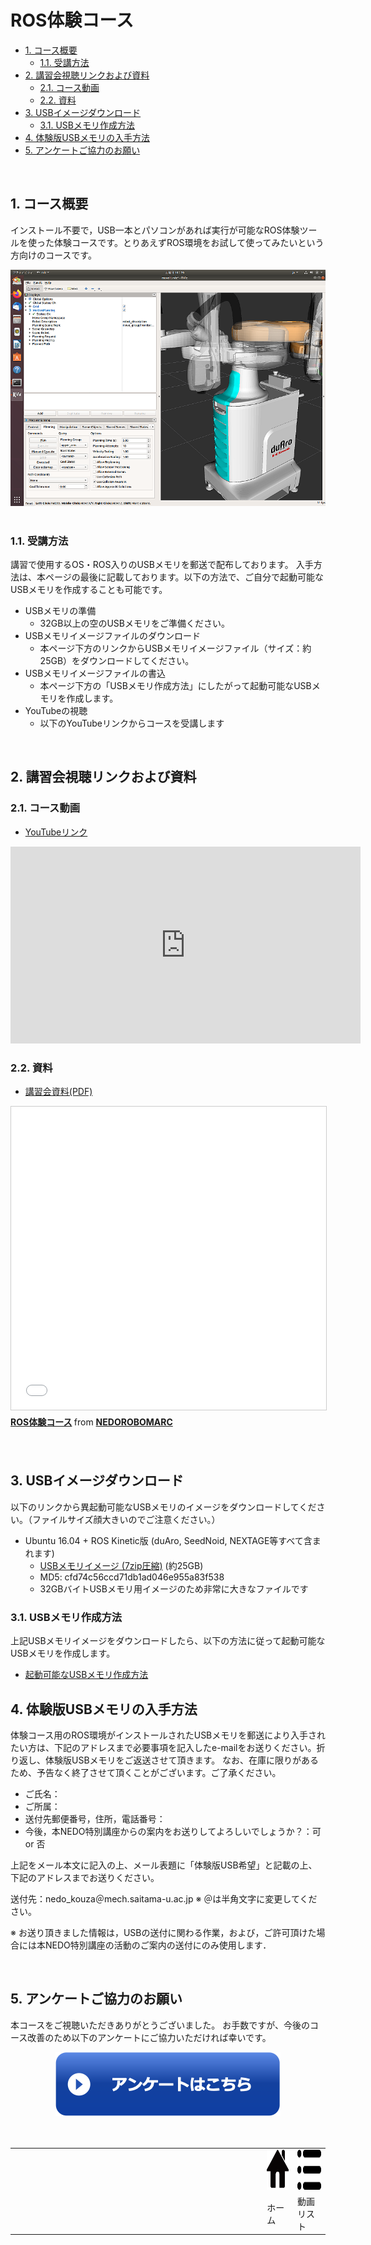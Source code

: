 # ROS体験コース

<!-- TOC -->

- [1. コース概要](#1-コース概要)
    - [1.1. 受講方法](#11-受講方法)
- [2. 講習会視聴リンクおよび資料](#2-講習会視聴リンクおよび資料)
    - [2.1. コース動画](#21-コース動画)
    - [2.2. 資料](#22-資料)
- [3. USBイメージダウンロード](#3-usbイメージダウンロード)
    - [3.1. USBメモリ作成方法](#31-usbメモリ作成方法)
- [4. 体験版USBメモリの入手方法](#4-体験版usbメモリの入手方法)
- [5. アンケートご協力のお願い](#5-アンケートご協力のお願い)

<!-- /TOC -->

<br/>

## 1. コース概要

インストール不要で，USB一本とパソコンがあれば実行が可能なROS体験ツールを使った体験コースです。とりあえずROS環境をお試して使ってみたいという方向けのコースです。

<div align="center"><img src="/tutorials/si2020/si2020_moveit.png" width="640"></div>
<br/>

### 1.1. 受講方法

講習で使用するOS・ROS入りのUSBメモリを郵送で配布しております。
入手方法は、本ページの最後に記載しております。以下の方法で、ご自分で起動可能なUSBメモリを作成することも可能です。

- USBメモリの準備
  - 32GB以上の空のUSBメモリをご準備ください。
- USBメモリイメージファイルのダウンロード
  - 本ページ下方のリンクからUSBメモリイメージファイル（サイズ：約25GB）をダウンロードしてください。
- USBメモリイメージファイルの書込
  - 本ページ下方の「USBメモリ作成方法」にしたがって起動可能なUSBメモリを作成します。
- YouTubeの視聴
  - 以下のYouTubeリンクからコースを受講します


<br/>

## 2. 講習会視聴リンクおよび資料
### 2.1. コース動画

- [YouTubeリンク](https://www.youtube.com/watch?v=mx1BE5LaDWk)

<iframe width="560" height="315" src="https://www.youtube.com/embed/mx1BE5LaDWk" title="YouTube video player" frameborder="0" allow="accelerometer; autoplay; clipboard-write; encrypted-media; gyroscope; picture-in-picture" allowfullscreen></iframe>
<br/>

### 2.2. 資料
- [講習会資料(PDF)](01_01_intro.pdf)

<iframe src="//www.slideshare.net/slideshow/embed_code/key/GmxWja0fQ6ktsE" width="595" height="485" frameborder="0" marginwidth="0" marginheight="0" scrolling="no" style="border:1px solid #CCC; border-width:1px; margin-bottom:5px; max-width: 100%;" allowfullscreen> </iframe> <div style="margin-bottom:5px"> <strong> <a href="//www.slideshare.net/NEDOROBOMARC/ros-245318522" title="ROS体験コース" target="_blank">ROS体験コース</a> </strong> from <strong><a href="https://www.slideshare.net/NEDOROBOMARC" target="_blank">NEDOROBOMARC</a></strong> </div>
<br/>

<br/>

## 3. USBイメージダウンロード

以下のリンクから異起動可能なUSBメモリのイメージをダウンロードしてください。（ファイルサイズ顔大きいのでご注意ください。）

- Ubuntu 16.04 + ROS Kinetic版 (duAro, SeedNoid, NEXTAGE等すべて含まれます)
  - [USBメモリイメージ (7zip圧縮)](https://openrtm.org/pub/NEDO_tutorial/NEDO_USB_Image.7z) (約25GB)
  - MD5: cfd74c56ccd71db1ad046e955a83f538
  - 32GBバイトUSBメモリ用イメージのため非常に大きなファイルです

### 3.1. USBメモリ作成方法

上記USBメモリイメージをダウンロードしたら、以下の方法に従って起動可能なUSBメモリを作成します。

- [起動可能なUSBメモリ作成方法](/tutorials/usbimage_howto)

## 4. 体験版USBメモリの入手方法

体験コース用のROS環境がインストールされたUSBメモリを郵送により入手されたい方は、下記のアドレスまで必要事項を記入したe-mailをお送りください。折り返し、体験版USBメモリをご返送させて頂きます。
なお、在庫に限りがあるため、予告なく終了させて頂くことがございます。ご了承ください。

- ご氏名：
- ご所属：
- 送付先郵便番号，住所，電話番号：
- 今後，本NEDO特別講座からの案内をお送りしてよろしいでしょうか？：可　or 否

上記をメール本文に記入の上、メール表題に「体験版USB希望」と記載の上、下記のアドレスまでお送りください。

送付先：nedo_kouza＠mech.saitama-u.ac.jp
※ ＠は半角文字に変更してください。

※ お送り頂きました情報は，USBの送付に関わる作業，および，ご許可頂けた場合には本NEDO特別講座の活動のご案内の送付にのみ使用します．

<br/>

## 5. アンケートご協力のお願い

本コースをご視聴いただきありがとうございました。
お手数ですが、今後のコース改善のため以下のアンケートにご協力いただければ幸いです。

<div align="center"><a href="https://docs.google.com/forms/d/e/1FAIpQLScdiVxfeDrkS1O6GVAXZ2j-c5pjEFQPwbeVmjh1rdLB4bX2bA/viewform"><img src="/tutorials/figs/enquete_button.png"></a></div>

<br/>
<br/>

<table width="100%">
<tr><td width="80%"></td>
<td><div class="center"><a href="/tutorials/"><img src="/figs/home_small.png" height="64" alt="ホーム"></a></div></td>
<td><div class="center"><a href="/tutorials/list/"><img src="/figs/list_small.png" height="64" alt="動画リストへ"></a></div></td>
</tr>
<tr><td></td><td><div class="center">ホーム</div></td><td><div class="center">動画リスト</div></td></tr>
</table>